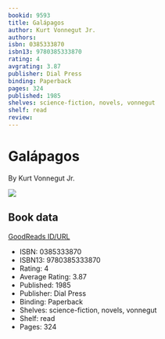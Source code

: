 ```yaml
---
bookid: 9593
title: Galápagos
author: Kurt Vonnegut Jr.
authors: 
isbn: 0385333870
isbn13: 9780385333870
rating: 4
avgrating: 3.87
publisher: Dial Press
binding: Paperback
pages: 324
published: 1985
shelves: science-fiction, novels, vonnegut
shelf: read
review: 
---
```


# Galápagos

By Kurt Vonnegut Jr.

![](https://i.gr-assets.com/images/S/compressed.photo.goodreads.com/books/1585146350l/9593._SY475_.jpg)

## Book data

[GoodReads ID/URL](https://www.goodreads.com/book/show/9593)

- ISBN: 0385333870
- ISBN13: 9780385333870
- Rating: 4
- Average Rating: 3.87
- Published: 1985
- Publisher: Dial Press
- Binding: Paperback
- Shelves: science-fiction, novels, vonnegut
- Shelf: read
- Pages: 324

